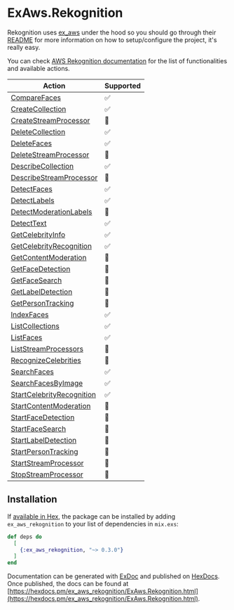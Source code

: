 # ExAws.Rekognition

Rekognition uses [ex_aws](https://github.com/ex-aws/ex_aws) under the hood so you should go through their [README](https://github.com/ex-aws/ex_aws/blob/master/README.md) for more information on how to setup/configure the project, it's really easy.

You can check [AWS Rekognition documentation](https://docs.aws.amazon.com/rekognition/latest/dg/API_Operations.html) for the list of functionalities and available actions.

| Action | Supported  |
|---|---|
| [CompareFaces](https://docs.aws.amazon.com/rekognition/latest/dg/API_CompareFaces.html) | ✅ |
| [CreateCollection](https://docs.aws.amazon.com/rekognition/latest/dg/API_CreateCollection.html) | ✅ |
| [CreateStreamProcessor](https://docs.aws.amazon.com/rekognition/latest/dg/API_CreateStreamProcessor.html) | 🚫 |
| [DeleteCollection](https://docs.aws.amazon.com/rekognition/latest/dg/API_DeleteCollection.html) | ✅ |
| [DeleteFaces](https://docs.aws.amazon.com/rekognition/latest/dg/API_DeleteFaces.html) | ✅ |
| [DeleteStreamProcessor](https://docs.aws.amazon.com/rekognition/latest/dg/API_DeleteStreamProcessor.html) | 🚫 |
| [DescribeCollection](https://docs.aws.amazon.com/rekognition/latest/dg/API_DescribeCollection.html) | ✅ |
| [DescribeStreamProcessor](https://docs.aws.amazon.com/rekognition/latest/dg/API_DescribeStreamProcessor.html) | 🚫 |
| [DetectFaces](https://docs.aws.amazon.com/rekognition/latest/dg/API_DetectFaces.html) | ✅ |
| [DetectLabels](https://docs.aws.amazon.com/rekognition/latest/dg/API_DetectLabels.html) | ✅ |
| [DetectModerationLabels](https://docs.aws.amazon.com/rekognition/latest/dg/API_DetectModerationLabels.html) | 🚫 |
| [DetectText](https://docs.aws.amazon.com/rekognition/latest/dg/API_DetectText.html) | ✅ |
| [GetCelebrityInfo](https://docs.aws.amazon.com/rekognition/latest/dg/API_GetCelebrityInfo.html) | ✅ |
| [GetCelebrityRecognition](https://docs.aws.amazon.com/rekognition/latest/dg/API_GetCelebrityRecognition.html) | ✅ |
| [GetContentModeration](https://docs.aws.amazon.com/rekognition/latest/dg/API_GetContentModeration.html) | 🚫 |
| [GetFaceDetection](https://docs.aws.amazon.com/rekognition/latest/dg/API_GetFaceDetection.html) | 🚫 |
| [GetFaceSearch](https://docs.aws.amazon.com/rekognition/latest/dg/API_GetFaceSearch.html) | 🚫 |
| [GetLabelDetection](https://docs.aws.amazon.com/rekognition/latest/dg/API_GetLabelDetection.html) | 🚫 |
| [GetPersonTracking](https://docs.aws.amazon.com/rekognition/latest/dg/API_GetPersonTracking.html) | 🚫 |
| [IndexFaces](https://docs.aws.amazon.com/rekognition/latest/dg/API_IndexFaces.html) | ✅ |
| [ListCollections](https://docs.aws.amazon.com/rekognition/latest/dg/API_ListCollections.html) | ✅ |
| [ListFaces](https://docs.aws.amazon.com/rekognition/latest/dg/API_ListFaces.html) | ✅ |
| [ListStreamProcessors](https://docs.aws.amazon.com/rekognition/latest/dg/API_ListStreamProcessors.html) | 🚫 |
| [RecognizeCelebrities](https://docs.aws.amazon.com/rekognition/latest/dg/API_RecognizeCelebrities.html) | 🚫 |
| [SearchFaces](https://docs.aws.amazon.com/rekognition/latest/dg/API_SearchFaces.html) | ✅ |
| [SearchFacesByImage](https://docs.aws.amazon.com/rekognition/latest/dg/API_SearchFacesByImage.html) | ✅ |
| [StartCelebrityRecognition](https://docs.aws.amazon.com/rekognition/latest/dg/API_StartCelebrityRecognition.html) | ✅ |
| [StartContentModeration](https://docs.aws.amazon.com/rekognition/latest/dg/API_StartContentModeration.html) | 🚫 |
| [StartFaceDetection](https://docs.aws.amazon.com/rekognition/latest/dg/API_StartFaceDetection.html) | 🚫 |
| [StartFaceSearch](https://docs.aws.amazon.com/rekognition/latest/dg/API_StartFaceSearch.html) | 🚫 |
| [StartLabelDetection](https://docs.aws.amazon.com/rekognition/latest/dg/API_StartLabelDetection.html) | 🚫 |
| [StartPersonTracking](https://docs.aws.amazon.com/rekognition/latest/dg/API_StartPersonTracking.html) | 🚫 |
| [StartStreamProcessor](https://docs.aws.amazon.com/rekognition/latest/dg/API_StartStreamProcessor.html) | 🚫 |
| [StopStreamProcessor](https://docs.aws.amazon.com/rekognition/latest/dg/API_StopStreamProcessor.html) | 🚫 |

## Installation

If [available in Hex](https://hex.pm/docs/publish), the package can be installed
by adding `ex_aws_rekognition` to your list of dependencies in `mix.exs`:

```elixir
def deps do
  [
    {:ex_aws_rekognition, "~> 0.3.0"}
  ]
end
```

Documentation can be generated with [ExDoc](https://github.com/elixir-lang/ex_doc)
and published on [HexDocs](https://hexdocs.pm). Once published, the docs can
be found at [https://hexdocs.pm/ex_aws_rekognition/ExAws.Rekognition.html](https://hexdocs.pm/ex_aws_rekognition/ExAws.Rekognition.html).

